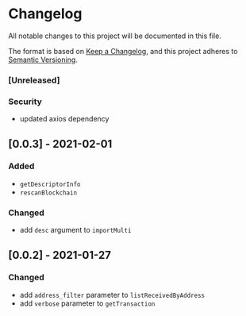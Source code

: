 # Changelog
All notable changes to this project will be documented in this file.

The format is based on [Keep a Changelog](https://keepachangelog.com/en/1.0.0/),
and this project adheres to [Semantic Versioning](https://semver.org/spec/v2.0.0.html).

### [Unreleased]

### Security
- updated axios dependency

## [0.0.3] - 2021-02-01
### Added
- `getDescriptorInfo`
- `rescanBlockchain`

### Changed
- add `desc` argument to `importMulti`

## [0.0.2] - 2021-01-27
### Changed
- add `address_filter` parameter to `listReceivedByAddress`
- add `verbose` parameter to `getTransaction`

